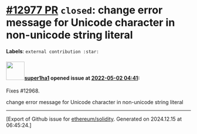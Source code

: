 # [\#12977 PR](https://github.com/ethereum/solidity/pull/12977) `closed`: change error message for Unicode character in non-unicode string literal
**Labels**: `external contribution :star:`


#### <img src="https://avatars.githubusercontent.com/u/9015360?u=86781d438dd797a1995b1c5e9a360cefb1a58b26&v=4" width="50">[super1ha1](https://github.com/super1ha1) opened issue at [2022-05-02 04:41](https://github.com/ethereum/solidity/pull/12977):

Fixes #12968.

change error message for Unicode character in non-unicode string literal




-------------------------------------------------------------------------------



[Export of Github issue for [ethereum/solidity](https://github.com/ethereum/solidity). Generated on 2024.12.15 at 06:45:24.]
